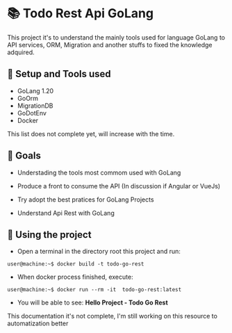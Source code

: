 # :books: Todo Rest Api GoLang

This project it's to understand the mainly tools used for language GoLang to API services, ORM, Migration and another stuffs to fixed the knowledge adquired.

## :wrench: Setup and Tools used

- GoLang 1.20
- GoOrm
- MigrationDB
- GoDotEnv
- Docker

This list does not complete yet, will increase with the time.

## :dart: Goals

- Understading the tools most commom used with GoLang

- Produce a front to consume the API (In discussion if Angular or VueJs)

- Try adopt the best pratices for GoLang Projects

- Understand Api Rest with GoLang

## :rocket: Using the project

- Open a terminal in the directory root this project and run:
```console
user@machine:~$ docker build -t todo-go-rest
```
- When docker process finished, execute:
```console
user@machine:~$ docker run --rm -it  todo-go-rest:latest
```
- You will be able to see: **Hello Project - Todo Go Rest**

This documentation it's not complete, I'm still working on this resource to automatization better